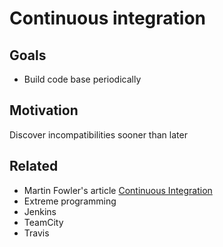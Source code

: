 # Continuous integration

## Goals

* Build code base periodically

## Motivation

Discover incompatibilities sooner than later

## Related

* Martin Fowler's article [Continuous Integration](http://www.martinfowler.com/articles/continuousIntegration.html)
* Extreme programming
* Jenkins
* TeamCity
* Travis
